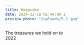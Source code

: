 ```yaml
---
title: Keepsake
date: 2024-12-18 01:48:00 Z
preview_photo: "/uploads/5-2.jpg"
---
```


The treasures we hold on to <br>
2022
